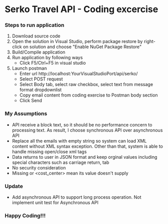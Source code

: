 # Serko Travel API - Coding excercise
### Steps to run application
1. Download source code
2. Open the solution in Visual Studio, perform package restore by right-click on solution and choose "Enable NuGet Package Restore"
3. Build/Compile application
4. Run application by following ways
   - Click F5/Ctrl+F5 in visual studio
5. Launch postman
   - Enter url http://localhost:YourVisualStudioPort/api/serko/
   - Select POST request
   - Select Body tab, select raw checkbox, select text from message format dropdownlist
   - Copy email content from coding exercise to Postman body section
   - Click Send
   
### My Assumptions
   - API receive a block text, so it should be no performance concern to processing text. As result, I choose synchronous API over asynchronous API
   - Replace all the emails with empty string so system can load XML content without XML syntax exception. Other than that, system is able to handle missing open/close xml tags
   - Data returns to user in JSON format and keep orginal values including special characters such as carriage return, tab
   - No security consideration
   - Missing  <total> or <cost_center> mean its value doesn't supply

### Update
   - Add asynchronous API to support long process operation. Not implement unit test for Asynchronous API
### Happy Coding!!!